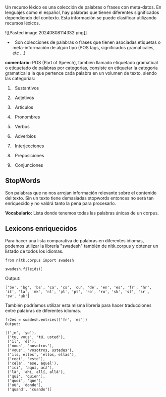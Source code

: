 
Un recurso léxico es una colección de palabras o frases con meta-datos.
En lenguajes como el español, hay palabras que tienen diferentes significados dependiendo del contexto. Esta información se puede clasificar utilizando recursos léxicos.

![[Pasted image 20240808114332.png]]


*   Son colecciones de palabras o frases que tienen asociadas etiquetas o meta-información de algún tipo (POS tags, significados gramaticales, etc ...)

**comentario:** POS (Part of Speech), también llamado etiquetado gramatical o etiquetado de palabras por categorias, consiste en etiquetar la categoria gramatical a la que pertence cada palabra en un volumen de texto, siendo las categorias:

1.   Sustantivos

2.   Adjetivos

3.   Articulos

4.   Pronombres

5.   Verbos

6.   Adverbios

7.   Interjecciones

8.   Preposiciones

9.   Conjunciones


## StopWords

Son palabras que no nos arrojan información relevante sobre el contenido del texto. Sin un texto tiene demasiadas stopwords entonces no será tan enriquecido y no valdrá tanto la pena para procesarlo.

**Vocabulario:** Lista donde tenemos todas las palabras únicas de un corpus.


## Lexicons enriquecidos

Para hacer una lista comparativa de palabras en diferentes idiomas, podemos utilizar la librería "swadesh" también de nltk.corpus y obtener un listado de todos los idiomas.

```
from nltk.corpus import swadesh

swadesh.fileids()
```

Output:

```
['be', 'bg', 'bs', 'ca', 'cs', 'cu', 'de', 'en', 'es', 'fr', 'hr', 'it', 'la', 'mk', 'nl', 'pl', 'pt', 'ro', 'ru', 'sk', 'sl', 'sr', 'sw', 'uk']
```


También podríamos utilizar esta misma librería para hacer traducciones entre palabras de diferentes idiomas.

```
fr2es = swadesh.entries(['fr', 'es'])
Output:

[('je', 'yo'),
 ('tu, vous', 'tú, usted'),
 ('il', 'él'),
 ('nous', 'nosotros'),
 ('vous', 'vosotros, ustedes'),
 ('ils, elles', 'ellos, ellas'),
 ('ceci', 'este'),
 ('cela', 'ese, aquel'),
 ('ici', 'aquí, acá'),
 ('là', 'ahí, allí, allá'),
 ('qui', 'quien'),
 ('quoi', 'que'),
 ('où', 'donde'),
 ('quand', 'cuando')]
```



